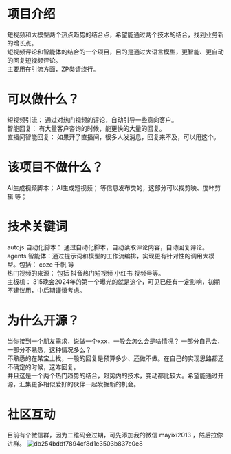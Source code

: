 # 项目介绍
短视频和大模型两个热点趋势的结合点，希望能通过两个技术的结合，找到业务新的增长点。<br/>
短视频评论和智能体的结合的一个项目，目的是通过大语言模型，更智能、更自动的回复短视频评论。<br/>
主要用在引流方面，ZP类请绕行。

# 可以做什么？
短视频引流： 通过对热门视频的评论，自动引导一些意向客户。<br/>
智能回复： 有大量客户咨询的时候，能更快的大量的回复。<br/>
直播间智能回复： 如果开了直播间，很多人发消息，回复来不及，可以用这个。

# 该项目不做什么？
AI生成视频脚本； AI生成短视频； 等信息发布类的，这部分可以找剪映、度咔剪辑 等；

# 技术关键词
autojs 自动化脚本： 通过自动化脚本，自动读取评论内容，自动回复评论。<br/>
agents 智能体：通过提示词和模型的工作流编排，实现更有针对性的调用大模型。包括： coze 千帆 等<br/>
热门视频的来源： 包括 抖音热门短视频  小红书 视频号等。<br/>
主板机： 315晚会2024年的第一个曝光的就是这个，可见已经有一定影响，初期不建议用，中后期谨慎考虑。

# 为什么开源？
当你接到一个朋友需求，说做一个xxx，一般会怎么会是啥情况？ 一部分自己会，一部分不熟悉，这种情况多么？<br/>
不熟悉的在某宝上找，一般的回复是预算多少、还做不做。在自己的实现思路都还不确定的时候，这咋回复。<br/>
并且这是一个两个热门趋势的结合，趋势内的技术，变动都比较大。希望能通过开源，汇集更多相似爱好的伙伴一起发掘新的机会。

# 社区互动
目前有个微信群，因为二维码会过期，可先添加我的微信 mayixi2013 ，然后拉你进群。
![db254bddf7894cf8d1e3503b837c0e8](https://github.com/yuer01/shortVideoCommentAndAgents/assets/7564469/6f2d1177-f328-41bf-9cff-dfa8349a2c41)
